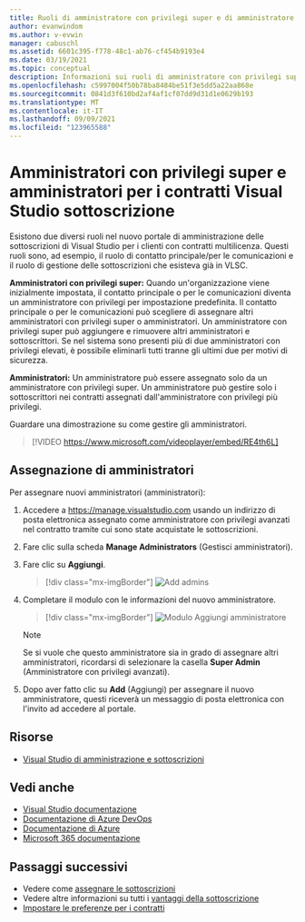 ```yaml
---
title: Ruoli di amministratore con privilegi super e di amministratore per Visual Studio sottoscrizione
author: evanwindom
ms.author: v-evwin
manager: cabuschl
ms.assetid: 6601c395-f778-48c1-ab76-cf454b9193e4
ms.date: 03/19/2021
ms.topic: conceptual
description: Informazioni sui ruoli di amministratore con privilegi super e amministratore e su come assegnare gli amministratori.
ms.openlocfilehash: c5997004f50b78ba8484be51f3e5dd5a22aa868e
ms.sourcegitcommit: 0841d3f610bd2af4af1cf07dd9d31d1e0629b193
ms.translationtype: MT
ms.contentlocale: it-IT
ms.lasthandoff: 09/09/2021
ms.locfileid: "123965588"
---
```

# <a name="super-admins-and-admins-for-visual-studio-subscription-agreements"></a>Amministratori con privilegi super e amministratori per i contratti Visual Studio sottoscrizione

Esistono due diversi ruoli nel nuovo portale di amministrazione delle sottoscrizioni di Visual Studio per i clienti con contratti multilicenza. Questi ruoli sono, ad esempio, il ruolo di contatto principale/per le comunicazioni e il ruolo di gestione delle sottoscrizioni che esisteva già in VLSC.

**Amministratori con privilegi super:** Quando un'organizzazione viene inizialmente impostata, il contatto principale o per le comunicazioni diventa un amministratore con privilegi per impostazione predefinita. Il contatto principale o per le comunicazioni può scegliere di assegnare altri amministratori con privilegi super o amministratori. Un amministratore con privilegi super può aggiungere e rimuovere altri amministratori e sottoscrittori. Se nel sistema sono presenti più di due amministratori con privilegi elevati, è possibile eliminarli tutti tranne gli ultimi due per motivi di sicurezza.

**Amministratori:** Un amministratore può essere assegnato solo da un amministratore con privilegi super. Un amministratore può gestire solo i sottoscrittori nei contratti assegnati dall'amministratore con privilegi più privilegi.

Guardare una dimostrazione su come gestire gli amministratori. 
> [!VIDEO https://www.microsoft.com/videoplayer/embed/RE4th6L]

## <a name="assigning-admins"></a>Assegnazione di amministratori
Per assegnare nuovi amministratori (amministratori):
1. Accedere a https://manage.visualstudio.com usando un indirizzo di posta elettronica assegnato come amministratore con privilegi avanzati nel contratto tramite cui sono state acquistate le sottoscrizioni.
2. Fare clic sulla scheda **Manage Administrators** (Gestisci amministratori).
3. Fare clic su **Aggiungi**.
   > [!div class="mx-imgBorder"]
   > ![Add admins](_img/admin-roles/add-admins.png "Fare clic sul pannello Gestisci amministratori e quindi su Aggiungi per assegnare nuovi amministratori.")
4. Completare il modulo con le informazioni del nuovo amministratore.  
   > [!div class="mx-imgBorder"]
   > ![Modulo Aggiungi amministratore](_img/admin-roles/add-form.png "Immettere le informazioni di accesso per il nuovo amministratore e scegliere se renderlo un amministratore con privilegi super.  Fare quindi clic su Aggiungi.")

   > [!NOTE]
   > Se si vuole che questo amministratore sia in grado di assegnare altri amministratori, ricordarsi di selezionare la casella **Super Admin** (Amministratore con privilegi avanzati).

5. Dopo aver fatto clic su **Add** (Aggiungi) per assegnare il nuovo amministratore, questi riceverà un messaggio di posta elettronica con l'invito ad accedere al portale.  

## <a name="resources"></a>Risorse
- [Visual Studio di amministrazione e sottoscrizioni](https://aka.ms/vsadminhelp)

## <a name="see-also"></a>Vedi anche
- [Visual Studio documentazione](/visualstudio/)
- [Documentazione di Azure DevOps](/azure/devops/)
- [Documentazione di Azure](/azure/)
- [Microsoft 365 documentazione](/microsoft-365/)

## <a name="next-steps"></a>Passaggi successivi
- Vedere come [assegnare le sottoscrizioni](assign-license.md)
- Vedere altre informazioni su tutti i [vantaggi della sottoscrizione](https://visualstudio.microsoft.com/vs/benefits/)
- [Impostare le preferenze per i contratti](admin-preferences.md)